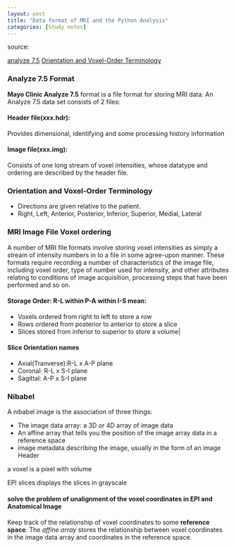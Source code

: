 ```yaml
---
layout: post
title: "Data format of MRI and the Python Analysis"
categories: [Study notes]
---
```

source:

[analyze 7.5](http://www.grahamwideman.com/gw/brain/analyze/formatdoc.htm)
[Orientation and Voxel-Order Terminology](http://www.grahamwideman.com/gw/brain/orientation/orientterms.htm)

### Analyze 7.5 Format

__Mayo Clinic Analyze 7.5__ format is a file format for storing MRI data. An Analyze 7.5 data set consists of 2 files:
#### Header file(xxx.hdr):
Provides dimensional, identifying and some processing history information
#### Image file(xxx.img):
Consists of one long stream of voxel intensities, whose datatype and ordering are described by the header file.


### Orientation and Voxel-Order Terminology
* Directions are given relative to the patient.
* Right, Left, Anterior, Posterior, Inferior, Superior, Medial, Lateral

### MRI Image File Voxel ordering
A number of MRI file formats involve storing voxel intensities as simply a stream of intensity numbers in to a file in some agree-upon manner.
These formats require recording a number of characteristics of the image file, including voxel order, type of number used for intensity, and other attributes relating to conditions of image acquisition, processing steps that have been performed and so on.

#### Storage Order: R-L within P-A within I-S mean:
  * Voxels ordered from right to left to store a row
  * Rows ordered from posterior to anterior to store a slice
  * Slices stored from inferior to superior to store a volume|

#### Slice Orientation names
* Axial(Tranverse):R-L x A-P plane
* Coronal: R-L x S-I plane
* Sagittal: A-P x S-I plane


### Nibabel
A nibabel image is the association of three things:
* The image data array: a 3D or 4D array of image data
* An affine array that tells you the position of the image array data in a reference space
* image metadata describing the image, usually in the form of an image Header



a voxel is a pixel with volume

EPI slices displays the slices in grayscale


#### solve the problem of unalignment of the voxel coordinates in EPI and Anatomical Image

Keep track of the relationship of voxel coordinates to some __reference space__.
The *affine array* stores the relationship between voxel coordinates in the image data array and coordinates in the reference space.
